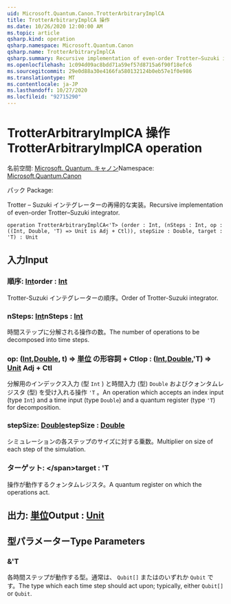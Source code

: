 ```yaml
---
uid: Microsoft.Quantum.Canon.TrotterArbitraryImplCA
title: TrotterArbitraryImplCA 操作
ms.date: 10/26/2020 12:00:00 AM
ms.topic: article
qsharp.kind: operation
qsharp.namespace: Microsoft.Quantum.Canon
qsharp.name: TrotterArbitraryImplCA
qsharp.summary: Recursive implementation of even-order Trotter–Suzuki integrator.
ms.openlocfilehash: 1c094d09ac8bdd71a59ef57d8715a6f90f18efc6
ms.sourcegitcommit: 29e0d88a30e4166fa580132124b0eb57e1f0e986
ms.translationtype: MT
ms.contentlocale: ja-JP
ms.lasthandoff: 10/27/2020
ms.locfileid: "92715290"
---
```

# <a name="trotterarbitraryimplca-operation"></a><span data-ttu-id="d251f-102">TrotterArbitraryImplCA 操作</span><span class="sxs-lookup"><span data-stu-id="d251f-102">TrotterArbitraryImplCA operation</span></span>

<span data-ttu-id="d251f-103">名前空間: [Microsoft. Quantum. キャノン](xref:Microsoft.Quantum.Canon)</span><span class="sxs-lookup"><span data-stu-id="d251f-103">Namespace: [Microsoft.Quantum.Canon](xref:Microsoft.Quantum.Canon)</span></span>

<span data-ttu-id="d251f-104">パック [](https://nuget.org/packages/)</span><span class="sxs-lookup"><span data-stu-id="d251f-104">Package: [](https://nuget.org/packages/)</span></span>


<span data-ttu-id="d251f-105">Trotter – Suzuki インテグレーターの再帰的な実装。</span><span class="sxs-lookup"><span data-stu-id="d251f-105">Recursive implementation of even-order Trotter–Suzuki integrator.</span></span>

```qsharp
operation TrotterArbitraryImplCA<'T> (order : Int, (nSteps : Int, op : ((Int, Double, 'T) => Unit is Adj + Ctl)), stepSize : Double, target : 'T) : Unit
```


## <a name="input"></a><span data-ttu-id="d251f-106">入力</span><span class="sxs-lookup"><span data-stu-id="d251f-106">Input</span></span>

### <a name="order--int"></a><span data-ttu-id="d251f-107">順序: [Int](xref:microsoft.quantum.lang-ref.int)</span><span class="sxs-lookup"><span data-stu-id="d251f-107">order : [Int](xref:microsoft.quantum.lang-ref.int)</span></span>

<span data-ttu-id="d251f-108">Trotter-Suzuki インテグレーターの順序。</span><span class="sxs-lookup"><span data-stu-id="d251f-108">Order of Trotter-Suzuki integrator.</span></span>


### <a name="nsteps--int"></a><span data-ttu-id="d251f-109">nSteps: [Int](xref:microsoft.quantum.lang-ref.int)</span><span class="sxs-lookup"><span data-stu-id="d251f-109">nSteps : [Int](xref:microsoft.quantum.lang-ref.int)</span></span>

<span data-ttu-id="d251f-110">時間ステップに分解される操作の数。</span><span class="sxs-lookup"><span data-stu-id="d251f-110">The number of operations to be decomposed into time steps.</span></span>


### <a name="op--intdoublet--unit-adj--ctl"></a><span data-ttu-id="d251f-111">op: ([Int](xref:microsoft.quantum.lang-ref.int),[Double](xref:microsoft.quantum.lang-ref.double), t) => [単位](xref:microsoft.quantum.lang-ref.unit) の形容詞 + Ctl</span><span class="sxs-lookup"><span data-stu-id="d251f-111">op : ([Int](xref:microsoft.quantum.lang-ref.int),[Double](xref:microsoft.quantum.lang-ref.double),'T) => [Unit](xref:microsoft.quantum.lang-ref.unit) Adj + Ctl</span></span>

<span data-ttu-id="d251f-112">分解用のインデックス入力 (型 `Int` ) と時間入力 (型) `Double` およびクォンタムレジスタ (型) を受け入れる操作 `'T` 。</span><span class="sxs-lookup"><span data-stu-id="d251f-112">An operation which accepts an index input (type `Int`) and a time input (type `Double`) and a quantum register (type `'T`) for decomposition.</span></span>


### <a name="stepsize--double"></a><span data-ttu-id="d251f-113">stepSize: [Double](xref:microsoft.quantum.lang-ref.double)</span><span class="sxs-lookup"><span data-stu-id="d251f-113">stepSize : [Double](xref:microsoft.quantum.lang-ref.double)</span></span>

<span data-ttu-id="d251f-114">シミュレーションの各ステップのサイズに対する乗数。</span><span class="sxs-lookup"><span data-stu-id="d251f-114">Multiplier on size of each step of the simulation.</span></span>


### <a name="target--t"></a><span data-ttu-id="d251f-115">ターゲット: \</span><span class="sxs-lookup"><span data-stu-id="d251f-115">target : 'T</span></span>

<span data-ttu-id="d251f-116">操作が動作するクォンタムレジスタ。</span><span class="sxs-lookup"><span data-stu-id="d251f-116">A quantum register on which the operations act.</span></span>



## <a name="output--unit"></a><span data-ttu-id="d251f-117">出力: [単位](xref:microsoft.quantum.lang-ref.unit)</span><span class="sxs-lookup"><span data-stu-id="d251f-117">Output : [Unit](xref:microsoft.quantum.lang-ref.unit)</span></span>



## <a name="type-parameters"></a><span data-ttu-id="d251f-118">型パラメーター</span><span class="sxs-lookup"><span data-stu-id="d251f-118">Type Parameters</span></span>

### <a name="t"></a><span data-ttu-id="d251f-119">&</span><span class="sxs-lookup"><span data-stu-id="d251f-119">'T</span></span>

<span data-ttu-id="d251f-120">各時間ステップが動作する型。通常は、 `Qubit[]` またはのいずれか `Qubit` です。</span><span class="sxs-lookup"><span data-stu-id="d251f-120">The type which each time step should act upon; typically, either `Qubit[]` or `Qubit`.</span></span>